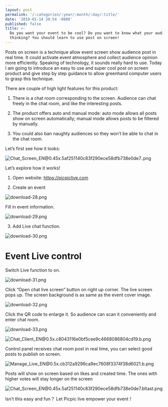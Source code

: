 ```yaml
---
layout: post
permalink: '/:categories/:year/:month/:day/:title/'
date: '2019-01-14 20:54 -0800'
published: false
title: >-
  Do you want your event to be cool? Do you want to know what your audience are
  thinking? You should learn to use post on screen!
---
```

Posts on screen is a technique allow event screen show audience post in real time. It could activate event atmosphere and collect audience opinion more efficiently. Speaking of technology, it sounds really hard to use. Today I am going to introduce an easy to use and super cool post on screen product and give step by step guidance to allow greenhand computer users to grasp this technique.

There are couple of high light features for this product:

1. There is a chat room corresponding to the screen. Audience can chat freely in the chat room, and like the interesting posts.

2. The product offers auto and manual mode: auto mode allows all posts show on screen automatically; manual mode allows posts to be filtered by manually.

3. You could also ban naughty audiences so they won’t be able to chat in the chat room.

Let’s first see how it looks:

![Chat_Screen_EN@0.45x.5af251140c83f290ece58dfb738e0de7..png]({{site.baseurl}}/uploads/Chat_Screen_EN@0.45x.5af251140c83f290ece58dfb738e0de7..png)


Let’s explore how it works!

1. Open website: https://picpiclive.com

2. Create an event

![download-28.png]({{site.baseurl}}/uploads/download-28.png)


Fill in event information.

![download-29.png]({{site.baseurl}}/uploads/download-29.png)




3. Add Live chat function.

![download-30.png]({{site.baseurl}}/uploads/download-30.png)


# Event Live control

Switch Live function to on.

![download-31.png]({{site.baseurl}}/uploads/download-31.png)


Click “Open chat live screen” button on right up corner. The live screen pops up. The          screen background is as same as the event cover image.

![download-32.png]({{site.baseurl}}/uploads/download-32.png)


Click the QR code to enlarge it. So audience can scan it conveniently and enter chat room.

![download-33.png]({{site.baseurl}}/uploads/download-33.png)

![Chat_Client_EN@0.5x.c8043116e0bf5cee9c4668086804cd19.b.png]({{site.baseurl}}/uploads/Chat_Client_EN@0.5x.c8043116e0bf5cee9c4668086804cd19.b.png)


Control panel receives chat room post in real time, you can select good posts to publish on screen.

![Manage_Live_EN@0.5x.cb312a9296ca9ec7608f3374f38d6021.b.png]({{site.baseurl}}/uploads/Manage_Live_EN@0.5x.cb312a9296ca9ec7608f3374f38d6021.b.png)


Posts will show on screen based on likes and created time. The ones with higher votes will stay longer on the screen

![Chat_Screen_EN@0.45x.5af251140c83f290ece58dfb738e0de7.bltast.png]({{site.baseurl}}/uploads/Chat_Screen_EN@0.45x.5af251140c83f290ece58dfb738e0de7.bltast.png)


Isn’t this easy and fun？ Let Picpic live empower your event！
